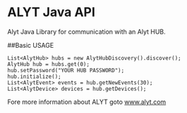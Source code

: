 # ALYT Java API
Alyt Java Library for communication with an Alyt HUB.

##Basic USAGE

    List<AlytHub> hubs = new AlytHubDiscovery().discover();
    AlytHub hub = hubs.get(0);
    hub.setPassword("YOUR HUB PASSWORD");
    hub.initialize();
    List<AlytEvent> events = hub.getNewEvents(30);
    List<AlytDevice> devices = hub.getDevices();

Fore more information about ALYT goto www.alyt.com
